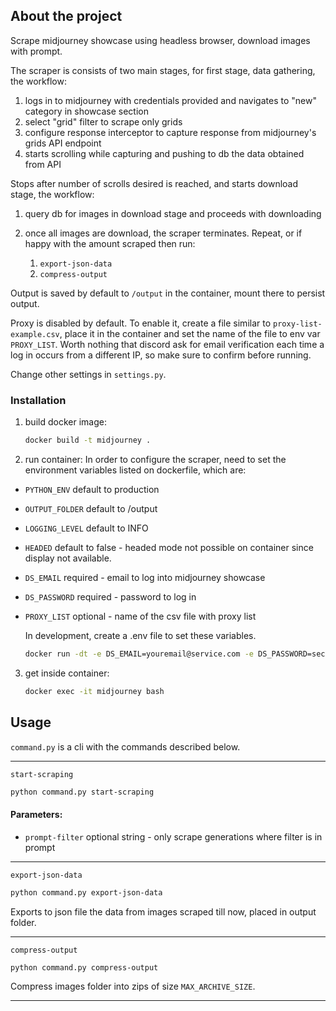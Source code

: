 ## About the project

Scrape midjourney showcase using headless browser, download images with prompt.

The scraper is consists of two main stages, for first stage, data gathering, the workflow:

1. logs in to midjourney with credentials provided and navigates to "new" category in showcase section
2. select "grid" filter to scrape only grids
3. configure response interceptor to capture response from midjourney's grids API endpoint
4. starts scrolling while capturing and pushing to db the data obtained from API

Stops after number of scrolls desired is reached, and starts download stage, the workflow:

1. query db for images in download stage and proceeds with downloading
2. once all images are download, the scraper terminates. Repeat, or if happy with the amount scraped then run:

   1. `export-json-data`
   2. `compress-output`

Output is saved by default to `/output` in the container, mount there to persist output.

Proxy is disabled by default. To enable it, create a file similar to `proxy-list-example.csv`, place it in the container
and set the name of the file to env var `PROXY_LIST`. Worth nothing that discord ask for email verification each time a
log in occurs from a different IP, so make sure to confirm before running.

Change other settings in `settings.py`.

### Installation

1. build docker image:
   ```sh
   docker build -t midjourney .
   ```
2. run container:
   In order to configure the scraper, need to set the environment variables listed on dockerfile, which are:

* `PYTHON_ENV` default to production
* `OUTPUT_FOLDER` default to /output
* `LOGGING_LEVEL` default to INFO
* `HEADED` default to false - headed mode not possible on container since display not available.
* `DS_EMAIL` required - email to log into midjourney showcase
* `DS_PASSWORD` required - password to log in
* `PROXY_LIST` optional - name of the csv file with proxy list

   In development, create a .env file to set these variables.

    ```sh
    docker run -dt -e DS_EMAIL=youremail@service.com -e DS_PASSWORD=secretpassword --name midjourney midjourney
    ```

3. get inside container:
   ```sh
   docker exec -it midjourney bash
   ```

## Usage

`command.py` is a cli with the commands described below.

---

`start-scraping`

```sh
python command.py start-scraping
```

#### Parameters:

- `prompt-filter` optional string - only scrape generations where filter is in prompt 

---

`export-json-data`

```sh
python command.py export-json-data
```

Exports to json file the data from images scraped till now, placed in output folder.

---

`compress-output`

```sh
python command.py compress-output
```

Compress images folder into zips of size `MAX_ARCHIVE_SIZE`. 

---
